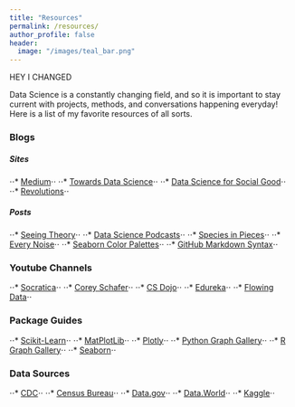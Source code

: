 ```yaml
---
title: "Resources"
permalink: /resources/
author_profile: false
header:
  image: "/images/teal_bar.png"
---
```

HEY I CHANGED

Data Science is a constantly changing field, and so it is important to stay current with projects, methods, and conversations happening everyday! Here is a list of my favorite resources of all sorts. 

### Blogs
##### Sites
⋅⋅* [Medium](https://medium.com/)⋅⋅
⋅⋅* [Towards Data Science](https://towardsdatascience.com/?source=post_page-----70d476bfe775----------------------)⋅⋅
⋅⋅* [Data Science for Social Good](http://www.dssgfellowship.org//blog/)⋅⋅
⋅⋅* [Revolutions](https://blog.revolutionanalytics.com/)⋅⋅

##### Posts
⋅⋅* [Seeing Theory](https://seeing-theory.brown.edu/)⋅⋅
⋅⋅* [Data Science Podcasts](https://realpython.com/data-science-podcasts/)⋅⋅
⋅⋅* [Species in Pieces](http://species-in-pieces.com/#)⋅⋅
⋅⋅* [Every Noise](http://everynoise.com/engenremap.html#otherthings)⋅⋅
⋅⋅* [Seaborn Color Palettes](https://python-graph-gallery.com/100-calling-a-color-with-seaborn/)⋅⋅
⋅⋅* [GitHub Markdown Syntax](https://github.com/adam-p/markdown-here/wiki/Markdown-Cheatsheet#lists)⋅⋅

### Youtube Channels
⋅⋅* [Socratica](https://www.youtube.com/user/SocraticaStudios)⋅⋅
⋅⋅* [Corey Schafer](https://www.youtube.com/user/schafer5)⋅⋅
⋅⋅* [CS Dojo](https://www.youtube.com/channel/UCxX9wt5FWQUAAz4UrysqK9A)⋅⋅
⋅⋅* [Edureka](https://www.youtube.com/user/edurekaIN/featured)⋅⋅
⋅⋅* [Flowing Data](https://flowingdata.com/)⋅⋅

### Package Guides
⋅⋅* [Scikit-Learn](https://scikit-learn.org/stable/index.html)⋅⋅
⋅⋅* [MatPlotLib](https://matplotlib.org/index.html)⋅⋅
⋅⋅* [Plotly](https://plotly.com/)⋅⋅
⋅⋅* [Python Graph Gallery](https://python-graph-gallery.com/)⋅⋅
⋅⋅* [R Graph Gallery](https://www.r-graph-gallery.com/)⋅⋅
⋅⋅* [Seaborn](https://seaborn.pydata.org/index.html)⋅⋅

### Data Sources
⋅⋅* [CDC](https://www.cdc.gov/nchs/index.htm)⋅⋅
⋅⋅* [Census Bureau](https://www.census.gov/)⋅⋅
⋅⋅* [Data.gov](https://www.data.gov/)⋅⋅
⋅⋅* [Data.World](https://data.world/)⋅⋅
⋅⋅* [Kaggle](https://www.kaggle.com/)⋅⋅

